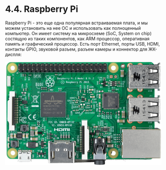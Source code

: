 # 4.4. Raspberry Pi

Raspberry Pi - это еще одна популярная встраиваемая плата, и мы можем установить на нее OC и использовать как полноценный компьютер. Он имеет систему на микросхеме \(SoC, System on chip\) состящую из таких компонентов, как ARM процессор, оперативная память и графический процессор. Есть порт Ethernet, порты USB, HDMI, контакты GPIO, звуковой разъем, разъем камеры и коннектор для ЖК-диспля:

![](../.gitbook/assets/image%20%285%29.png)



